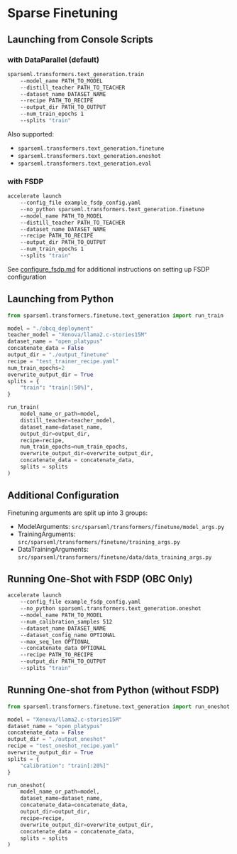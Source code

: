 # Sparse Finetuning

## Launching from Console Scripts

### with DataParallel (default)

```bash
sparseml.transformers.text_generation.train
    --model_name PATH_TO_MODEL
    --distill_teacher PATH_TO_TEACHER
    --dataset_name DATASET_NAME
    --recipe PATH_TO_RECIPE
    --output_dir PATH_TO_OUTPUT
    --num_train_epochs 1
    --splits "train"
```

Also supported:

* `sparseml.transformers.text_generation.finetune`
* `sparseml.transformers.text_generation.oneshot`
* `sparseml.transformers.text_generation.eval`

### with FSDP

```bash
accelerate launch 
    --config_file example_fsdp_config.yaml 
    --no_python sparseml.transformers.text_generation.finetune
    --model_name PATH_TO_MODEL
    --distill_teacher PATH_TO_TEACHER
    --dataset_name DATASET_NAME
    --recipe PATH_TO_RECIPE
    --output_dir PATH_TO_OUTPUT
    --num_train_epochs 1
    --splits "train"
```

See [configure_fsdp.md](https://github.com/neuralmagic/sparseml/blob/main/integrations/huggingface-transformers/finetuning/configure_fsdp.md) for additional instructions on setting up FSDP configuration

## Launching from Python

```python
from sparseml.transformers.finetune.text_generation import run_train

model = "./obcq_deployment"
teacher_model = "Xenova/llama2.c-stories15M"
dataset_name = "open_platypus"
concatenate_data = False
output_dir = "./output_finetune"
recipe = "test_trainer_recipe.yaml"
num_train_epochs=2
overwrite_output_dir = True
splits = {
    "train": "train[:50%]",
}

run_train(
    model_name_or_path=model,
    distill_teacher=teacher_model,
    dataset_name=dataset_name,
    output_dir=output_dir,
    recipe=recipe,
    num_train_epochs=num_train_epochs,
    overwrite_output_dir=overwrite_output_dir,
    concatenate_data = concatenate_data,
    splits = splits
)
```

## Additional Configuration

Finetuning arguments are split up into 3 groups:

* ModelArguments: `src/sparseml/transformers/finetune/model_args.py`
* TrainingArguments: `src/sparseml/transformers/finetune/training_args.py`
* DataTrainingArguments: `src/sparseml/transformers/finetune/data/data_training_args.py`


## Running One-Shot with FSDP (OBC Only)
```bash
accelerate launch 
    --config_file example_fsdp_config.yaml 
    --no_python sparseml.transformers.text_generation.oneshot
    --model_name PATH_TO_MODEL
    --num_calibration_samples 512
    --dataset_name DATASET_NAME
    --dataset_config_name OPTIONAL
    --max_seq_len OPTIONAL
    --concatenate_data OPTIONAL
    --recipe PATH_TO_RECIPE
    --output_dir PATH_TO_OUTPUT
    --splits "train"
```


## Running One-shot from Python (without FSDP)
```python
from sparseml.transformers.finetune.text_generation import run_oneshot

model = "Xenova/llama2.c-stories15M"
dataset_name = "open_platypus"
concatenate_data = False
output_dir = "./output_oneshot"
recipe = "test_oneshot_recipe.yaml"
overwrite_output_dir = True
splits = {
    "calibration": "train[:20%]"
}

run_oneshot(
    model_name_or_path=model,
    dataset_name=dataset_name,
    concatenate_data=concatenate_data,
    output_dir=output_dir,
    recipe=recipe,
    overwrite_output_dir=overwrite_output_dir,
    concatenate_data = concatenate_data,
    splits = splits
)
```

